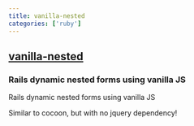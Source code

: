 ```yaml
---
title: vanilla-nested
categories: ['ruby']
---
```

## [vanilla-nested](https://github.com/arielj/vanilla-nested)

### Rails dynamic nested forms using vanilla JS


Rails dynamic nested forms using vanilla JS

Similar to cocoon, but with no jquery dependency!
